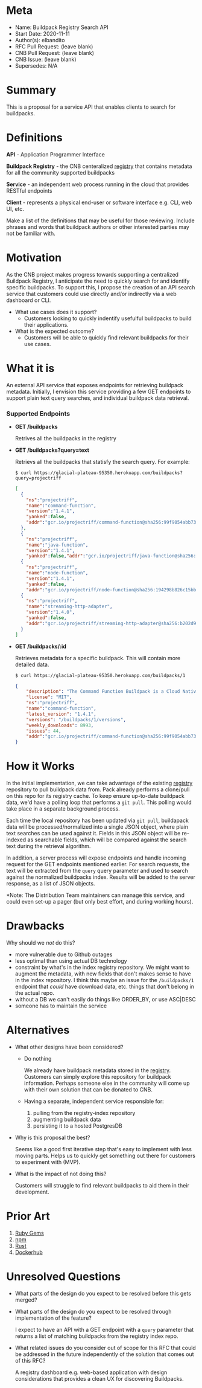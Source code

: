 # Meta
[meta]: #meta
- Name: Buildpack Registry Search API
- Start Date: 2020-11-11
- Author(s): elbandito
- RFC Pull Request: (leave blank)
- CNB Pull Request: (leave blank)
- CNB Issue: (leave blank)
- Supersedes: N/A

# Summary
[summary]: #summary
This is a proposal for a service API that enables clients to search for buildpacks.

# Definitions
[definitions]: #definitions

**API** - Application Programmer Interface

**Buildpack Registry** - the CNB centeralized [registry](https://github.com/buildpacks/registry-index) that contains metadata for all the community supported buildpacks 

**Service** - an independent web process running in the cloud that provides RESTful endpoints

**Client** - represents a physical end-user or software interface e.g. CLI, web UI, etc.
 
Make a list of the definitions that may be useful for those reviewing. Include phrases and words that buildpack authors or other interested parties may not be familiar with.

# Motivation
[motivation]: #motivation

As the CNB project makes progress towards supporting a centralized Buildpack Registry, I anticipate the need to quickly search for and identify specific buildpacks.  To support this, I propose the creation of an API search service that customers could use directly and/or indirectly via a web dashboard or CLI.

- What use cases does it support?  
  - Customers looking to quickly indentify usefulful buildpacks to build their applications.
- What is the expected outcome?  
  - Customers will be able to quickly find relevant buildpacks for their use cases.

# What it is
[what-it-is]: #what-it-is

An external API service that exposes endpoints for retrieving buildpack metadata.  Initially, I envision this service providing a few GET endpoints to support plain text query searches, and individual buildpack data retrieval. 

### Supported Endpoints

- **GET /buildpacks**
  
  Retrives all the buildpacks in the registry

- **GET /buildpacks?query=text**

  Retrievs all the buildpacks that statisfy the search query.  For example:
  ```
  $ curl https://glacial-plateau-95350.herokuapp.com/buildpacks?query=projectriff
  ```
  ```json
  [
    {
      "ns":"projectriff",
      "name":"command-function",
      "version":"1.4.1",
      "yanked":false,
      "addr":"gcr.io/projectriff/command-function@sha256:99f9054abb73635a9b251b61d3627a8ff86508c767f9d691c426d45e8758596f"
    },
    {
      "ns":"projectriff",
      "name":"java-function",
      "version":"1.4.1",
      "yanked":false,"addr":"gcr.io/projectriff/java-function@sha256:5eabea8f7b2c09074ec196fe0c321006fb5ad8f282cc918520286d8a0007196f"},
    {
      "ns":"projectriff",
      "name":"node-function",
      "version":"1.4.1",
      "yanked":false,
      "addr":"gcr.io/projectriff/node-function@sha256:194298b826c15bb079c59aed99968d7678a6e1f7a882c9d7f61811e0990717ba"},
    {
      "ns":"projectriff",
      "name":"streaming-http-adapter",
      "version":"1.4.0",
      "yanked":false,
      "addr":"gcr.io/projectriff/streaming-http-adapter@sha256:b202d9ec203e882ee7e3c599d9e867617f909c8b6123e4ce942af47db6e58c45"
    }
  ]
  ```

- **GET /buildpacks/:id**

  Retrieves metadata for a specific buildpack.  This will contain more detailed data.
  ```
  $ curl https://glacial-plateau-95350.herokuapp.com/buildpacks/1
  ```
  ```json
  {
      "description": "The Command Function Buildpack is a Cloud Native Buildpack V3 that provides riff Command Function Invoker to functions",
      "license": "MIT",
      "ns":"projectriff",
      "name":"command-function",
      "latest_version": "1.4.1",
      "versions": "/buildpacks/1/versions",
      "weekly_downloads": 8993,
      "issues": 44,
      "addr":"gcr.io/projectriff/command-function@sha256:99f9054abb73635a9b251b61d3627a8ff86508c767f9d691c426d45e8758596f"
  }
  ```

# How it Works
[how-it-works]: #how-it-works

In the initial implementation, we can take advantage of the existing [registry](https://github.com/buildpacks/registry-index) repository to pull buildpack data from.  Pack already performs a clone/pull on this repo for its registry cache.  To keep ensure up-to-date buildpack data, we'd have a polling loop that performs a `git pull`.  This polling would take place in a separate background process.  

Each time the local repository has been updated via `git pull`, buildapack data will be processed/normalized into a single JSON object, where plain text searches can be used against it.   Fields in this JSON object will be re-indexed as searchable fields, which will be compared against the search text during the retrieval algorithm.

In addition, a server process will expose endpoints and handle incoming request for the GET endpoints mentioned earlier.  For search requests, the text will be extracted from the `query` query parameter and used to search against the normalized buildpacks index.   Results will be added to the server response, as a list of JSON objects.

*Note:  The Distribution Team maintainers can manage this service, and could even set-up a pager (but only best effort, and during working hours).

# Drawbacks
[drawbacks]: #drawbacks

Why should we *not* do this?
- more vulnerable due to Github outages
- less optimal than using actual DB technology
- constraint by what's in the index registry repository.  We might want to augment the metadata, with new fields that don't makes sense to have in the index repository.  I think this maybe an issue for the `/buildpacks/1` endpoint that *could* have download data, etc. things that don't belong in the actual repo.
- without a DB we can't easily do things like ORDER_BY, or use ASC|DESC
- someone has to maintain the service


# Alternatives
[alternatives]: #alternatives

- What other designs have been considered?

  - Do nothing
  
    We already have buildpack metadata stored in the [registry](https://github.com/buildpacks/registry-index).  
    Customers can simply explore this repository for buildpack information.  Perhaps someone else in the community will
    come up with their own solution that can be donated to CNB.

  - Having a separate, independent service responsible for:
    1. pulling from the registry-index repository
    2. augmenting buildpack data
    3. persisting it to a hosted PostgresDB  

- Why is this proposal the best?

  Seems like a good first iterative step that's easy to implement with less moving parts. 
  Helps us to quickly get something out there for customers to experiment with (MVP).

- What is the impact of not doing this?

  Customers will struggle to find relevant buildpacks to aid them in their development.  
 
 
# Prior Art
[prior-art]: #prior-art

  1. [Ruby Gems](https://rubygems.org/)
  2. [npm](https://www.npmjs.com/)
  3. [Rust](https://crates.io/)
  4. [Dockerhub](https://hub.docker.com/)

# Unresolved Questions
[unresolved-questions]: #unresolved-questions

- What parts of the design do you expect to be resolved before this gets merged?

- What parts of the design do you expect to be resolved through implementation of the feature?
  
  I expect to have an API with a GET endpoint with a `query` parameter that returns a list of matching buildpacks from the registry index repo.

- What related issues do you consider out of scope for this RFC that could be addressed in the future independently of the solution that comes out of this RFC?

  A registry dashboard e.g. web-based application with design considerations that provides a clean UX for discovering Buildpacks.
